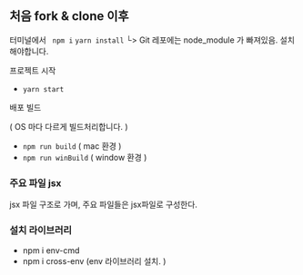 ##  처음 fork & clone 이후
터미널에서 
` npm i` 
` yarn install ` 
└> Git 레포에는 node_module 가 빠져있음. 설치해야합니다.  


프로젝트 시작   

- `yarn start`

배포 빌드   

( OS 마다 다르게 빌드처리합니다. )  

- `npm run build`  ( mac 환경 )
- `npm run winBuild`  ( window 환경 )


### 주요 파일 jsx
jsx 파일 구조로 가며, 주요 파일들은 jsx파일로 구성한다.  



### 설치 라이브러리 
- npm i env-cmd 
- npm i cross-env
(env 라이브러리 설치. )  